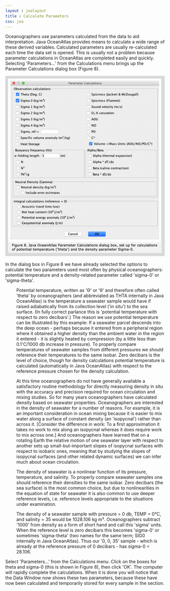 ```yaml
---
layout : joalayout
title : Calculate Parameters
css: joa
---
```


<p>Oceanographers use parameters calculated from the data to aid interpretation. Java OceanAtlas provides means to calculate a wide range of these derived variables. Calculated parameters are usually re-calculated each time the data set is opened. This is usually not a problem because parameter calculations in OceanAtlas are completed easily and quickly. Selecting 'Parameters...' from the Calculations menu brings up the Parameter Calculations dialog box (Figure 8).</p>
		

<img alt="Gt_fig-08" class="gt_image" src="assets/images/fig8.png">


<p>In the dialog box in Figure 8 we have already selected the options to calculate the two parameters used most often by physical oceanographers: potential temperature and a density-related parameter called 'sigma-0' or 'sigma-theta'.</p>

<p class="oceanography_text" style="padding-left:35px;">Potential temperature, written as 'Θ' or 'θ' and therefore often called 'theta' by oceanographers (and abbreviated as THTA internally in Java OceanAtlas) is the temperature a seawater sample would have if raised adiabatically from its collection level ('in situ') to the sea surface. (In fully correct parlance this is 'potential temperature with respect to zero decibars'.) The reason we use potential temperature can be illustrated by this example: If a seawater parcel descends into the deep ocean - perhaps because it entered from a peripheral region where it obtained a higher density than the ambient water in the region it entered - it is slightly heated by compression (by a little less than 0.1'C/1000 db increase in pressure). To properly compare temperatures of seawater samples from different pressures we should reference their temperatures to the same isobar. Zero decibars is the level of choice, though for density calculations potential temperature is calculated (automatically in Java OceanAtlas) with respect to the reference pressure chosen for the density calculation.</p>

<p class="oceanography_text" style="padding-left:35px;">At this time oceanographers do not have generally available a satisfactory routine methodology for directly measuring density in situ with the accuracy and precision required for ocean circulation and mixing studies. So for many years oceanographers have calculated density based on seawater properties. Oceanographers are interested in the density of seawater for a number of reasons. For example, it is an important consideration in ocean mixing because it is easier to mix water along a surface of constant density (an 'isopycnal') rather than across it. [Consider the difference in work: To a first approximation it takes no work to mix along an isopycnal whereas it does require work to mix across one.] And oceanographers have learned that on a rotating Earth the relative motion of one seawater layer with respect to another sets up small-but-important slopes of isopycnal surfaces with respect to isobaric ones, meaning that by studying the slopes of isopycnal surfaces (and other related dynamic surfaces) we can infer much about ocean circulation.</p>

<p class="oceanography_text" style="padding-left:35px;">The density of seawater is a nonlinear function of its pressure, temperature, and salinity. To properly compare seawater samples one should reference their densities to the same isobar. Zero decibars (the sea surface) is the most common choice, but due to nonlinearities in the equation of state for seawater it is also common to use deeper reference levels, i.e. reference levels appropriate to the situations under examination.</p>

<p class="oceanography_text" style="padding-left:35px;">The density of a seawater sample with pressure = 0 db, TEMP = 0&deg;C, and salinity = 35 would be 1028.106 kg m&#179;. Oceanographers subtract '1000' from density as a form of short hand and call this 'sigma' units. When the reference level is zero decibars this becomes 'sigma-0' or sometimes 'sigma-theta' (two names for the same term; SIG0 internally in Java OceanAtlas). Thus our '0, 0, 35' sample - which is already at the reference pressure of 0 decibars - has sigma-0 = 28.106.</p>

<p>Select 'Parameters...' from the Calculations menu. Click on the boxes for theta and sigma-0 (this is shown in Figure 8), then click 'OK'. The computer will rapidly complete the calculations. When it is done you will notice that the Data Window now shows these two parameters, because these have now been calculated and temporarily stored for every sample in the section.</p>
